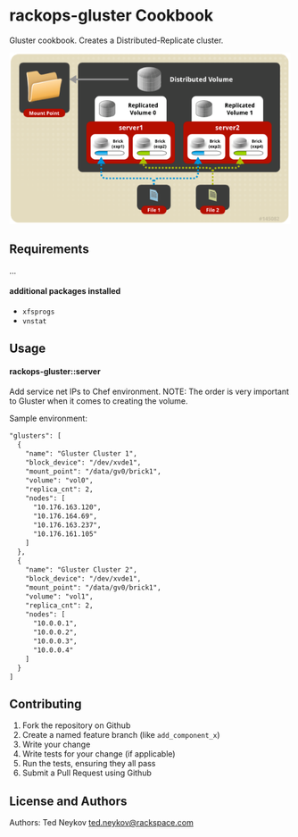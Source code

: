 rackops-gluster Cookbook
========================
Gluster cookbook. Creates a Distributed-Replicate cluster.

![Gluster Distributed-Replicate](img/gluster-dv.png)

Requirements
------------
...
#### additional packages installed
- `xfsprogs`
- `vnstat`

Usage
-----
#### rackops-gluster::server
Add service net IPs to Chef environment.
NOTE: The order is very important to Gluster when it comes to creating the volume.

Sample environment:
    
    "glusters": [
      {
        "name": "Gluster Cluster 1",
        "block_device": "/dev/xvde1",
        "mount_point": "/data/gv0/brick1",
        "volume": "vol0",
        "replica_cnt": 2,
        "nodes": [
          "10.176.163.120",
          "10.176.164.69",
          "10.176.163.237",
          "10.176.161.105"
        ]
      },
      {
        "name": "Gluster Cluster 2",
        "block_device": "/dev/xvde1",
        "mount_point": "/data/gv0/brick1",
        "volume": "vol1",
        "replica_cnt": 2,
        "nodes": [
          "10.0.0.1",
          "10.0.0.2",
          "10.0.0.3",
          "10.0.0.4"
        ]
      }
    ]



Contributing
------------
1. Fork the repository on Github
2. Create a named feature branch (like `add_component_x`)
3. Write your change
4. Write tests for your change (if applicable)
5. Run the tests, ensuring they all pass
6. Submit a Pull Request using Github

License and Authors
-------------------
Authors: Ted Neykov <ted.neykov@rackspace.com>
